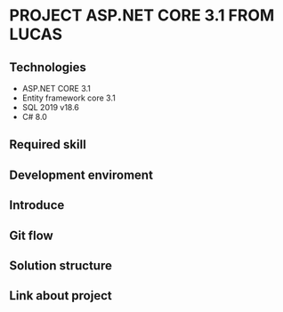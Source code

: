 # PROJECT ASP.NET CORE 3.1 FROM LUCAS
## Technologies
- ASP.NET CORE 3.1
- Entity framework core 3.1
- SQL 2019 v18.6
- C# 8.0
## Required skill
## Development enviroment
## Introduce
## Git flow
## Solution structure
## Link about project